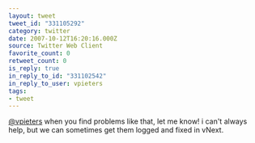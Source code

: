 ```yaml
---
layout: tweet
tweet_id: "331105292"
category: twitter
date: 2007-10-12T16:20:16.000Z
source: Twitter Web Client
favorite_count: 0
retweet_count: 0
is_reply: true
in_reply_to_id: "331102542"
in_reply_to_user: vpieters
tags:
- tweet
---
```


[@vpieters](https://twitter.com/@vpieters) when you find problems like that, let me know!  i can't always help, but we can sometimes get them logged and fixed in vNext.
